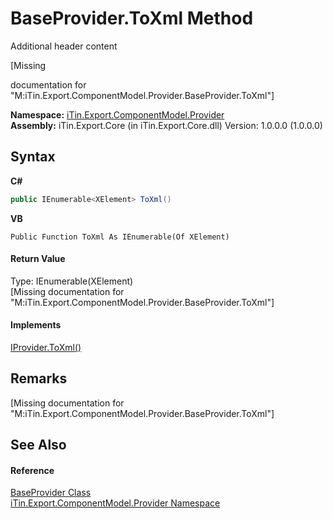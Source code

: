 # BaseProvider.ToXml Method 
Additional header content 

\[Missing <summary> documentation for "M:iTin.Export.ComponentModel.Provider.BaseProvider.ToXml"\]

**Namespace:**&nbsp;<a href="723a96b5-5779-2554-cf17-05149bfcb802">iTin.Export.ComponentModel.Provider</a><br />**Assembly:**&nbsp;iTin.Export.Core (in iTin.Export.Core.dll) Version: 1.0.0.0 (1.0.0.0)

## Syntax

**C#**<br />
``` C#
public IEnumerable<XElement> ToXml()
```

**VB**<br />
``` VB
Public Function ToXml As IEnumerable(Of XElement)
```


#### Return Value
Type: IEnumerable(XElement)<br />\[Missing <returns> documentation for "M:iTin.Export.ComponentModel.Provider.BaseProvider.ToXml"\]

#### Implements
<a href="cee046a6-fa06-0511-0e42-399384e61c38">IProvider.ToXml()</a><br />

## Remarks
\[Missing <remarks> documentation for "M:iTin.Export.ComponentModel.Provider.BaseProvider.ToXml"\]

## See Also


#### Reference
<a href="f3556fb2-c7e1-5904-974e-18f789583e49">BaseProvider Class</a><br /><a href="723a96b5-5779-2554-cf17-05149bfcb802">iTin.Export.ComponentModel.Provider Namespace</a><br />